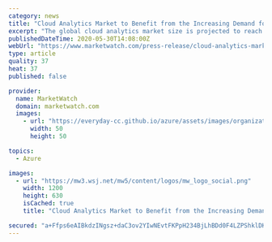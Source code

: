 ```yaml
---
category: news
title: "Cloud Analytics Market to Benefit from the Increasing Demand for Cloud Platforms in Numerous Software-based Applications"
excerpt: "The global cloud analytics market size is projected to reach USD 72.40 billion by the end of 2026. The increasing use"
publishedDateTime: 2020-05-30T14:08:00Z
webUrl: "https://www.marketwatch.com/press-release/cloud-analytics-market-to-benefit-from-the-increasing-demand-for-cloud-platforms-in-numerous-software-based-applications-2020-05-30"
type: article
quality: 37
heat: 37
published: false

provider:
  name: MarketWatch
  domain: marketwatch.com
  images:
    - url: "https://everyday-cc.github.io/azure/assets/images/organizations/marketwatch.com-50x50.jpg"
      width: 50
      height: 50

topics:
  - Azure

images:
  - url: "https://mw3.wsj.net/mw5/content/logos/mw_logo_social.png"
    width: 1200
    height: 630
    isCached: true
    title: "Cloud Analytics Market to Benefit from the Increasing Demand for Cloud Platforms in Numerous Software-based Applications"

secured: "a+Ffps6eAIBkdzINgsz+daC3ov2YIwNEvtFKPpH234BjLhBDd0F4LZPShklDKz9FtrOrpRKF3bf6IN92STOs4/5XzfSmcpyrpOzE9upqaYcKw+PlorBG+nGF9YYyPdxnXEhOrEsEKmORK3qFskWhPAXsMRWxu2PRGeZTd5DjTBS/9ObofeMpDe05X1r5omO+vlvDsE/tgCV6rzJeKljdmIhurhn2SaMmfsb3JZcN8YUlaEVnWqW4UpUm89GYcNzBblI4sQWD8X4JSnKziD2yDkHPTWzmyxLmivCOR2c7kB+7NdmHWuUL7VDfMVUq0YYe;y7x0p0ILmleeZUHeMJmJvQ=="
---
```


